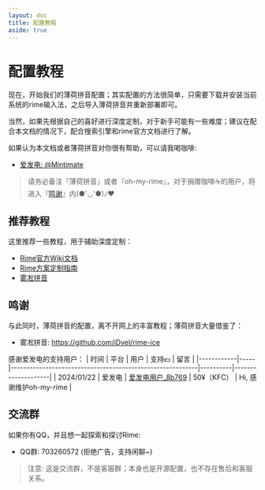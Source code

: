 ```yaml
---
layout: doc
title: 配置教程
aside: true
---
```

# 配置教程
现在，开始我们的薄荷拼音配置；其实配置的方法很简单，只需要下载并安装当前系统的rime输入法，之后导入薄荷拼音并重新部署即可。

当然，如果先根据自己的喜好进行深度定制，对于新手可能有一些难度；建议在配合本文档的情况下，配合搜索引擎和rime官方文档进行了解。

如果认为本文档或者薄荷拼音对你很有帮助，可以请我喝咖啡:
- [爱发电: @Mintimate](https://afdian.net/a/mintimate)

> 请务必备注『薄荷拼音』或者『oh-my-rime』，对于捐赠咖啡☕️的用户，将进入『[鸣谢](#鸣谢)』内(●'◡'●)ﾉ♥

## 推荐教程
这里推荐一些教程，用于辅助深度定制：
- [Rime官方Wiki文档](https://github.com/rime/home/wiki)
- [Rime方案定制指南](https://github.com/LEOYoon-Tsaw/Rime_collections/blob/master/Rime_description.md)
- [雾凇拼音](https://dvel.me/posts/rime-ice/)

## 鸣谢
与此同时，薄荷拼音的配置，离不开网上的丰富教程；薄荷拼音大量借鉴了：
- 雾凇拼音: https://github.com/iDvel/rime-ice

感谢爱发电的支持用户：
| 时间         | 平台  | 用户                                                        | 支持💵     | 留言                 |
|------------|-----|-----------------------------------------------------------|----------|--------------------|
| 2024/01/22 | 爱发电 | [爱发电用户_8b769](https://afdian.net/u/8b769b02b8c111ee928952540025c377) | 50¥（KFC） | Hi, 感谢维护oh-my-rime |

## 交流群
如果你有QQ，并且想一起探索和探讨Rime: 
- QQ群: 703260572 (拒绝广告，支持闲聊~)

> 注意: 这是交流群，不是客服群；本身也是开源配置，也不存在售后和客服关系。